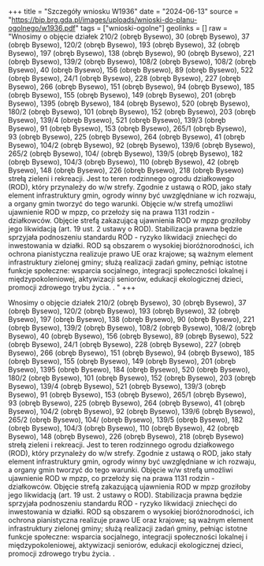 +++
title = "Szczegóły wniosku W1936"
date = "2024-06-13"
source = "https://bip.brg.gda.pl/images/uploads/wnioski-do-planu-ogolnego/w1936.pdf"
tags = ["wnioski-ogolne"]
geolinks = []
raw = "Wnosimy o objęcie działek 210/2 (obręb Bysewo), 30 (obręb Bysewo), 37 (obręb Bysewo), 120/2 (obręb Bysewo), 193 (obręb Bysewo), 32 (obręb Bysewo), 197 (obręb Bysewo), 138 (obręb Bysewo), 90 (obręb Bysewo), 221 (obręb Bysewo), 139/2 (obręb Bysewo), 108/2 (obręb Bysewo), 108/2 (obręb Bysewo), 40 (obręb Bysewo), 156 (obręb Bysewo), 89 (obręb Bysewo), 522 (obręb Bysewo), 24/1 (obręb Bysewo), 228 (obręb Bysewo), 227 (obręb Bysewo), 266 (obręb Bysewo), 151 (obręb Bysewo), 94 (obręb Bysewo), 185 (obręb Bysewo), 155 (obręb Bysewo), 149 (obręb Bysewo), 201 (obręb Bysewo), 1395 (obręb Bysewo), 184 (obręb Bysewo), 520 (obręb Bysewo), 180/2 (obręb Bysewo), 101 (obręb Bysewo), 152 (obręb Bysewo), 203 (obręb Bysewo), 139/4 (obręb Bysewo), 521 (obręb Bysewo), 139/3 (obręb Bysewo), 91 (obręb Bysewo), 153 (obręb Bysewo), 265/1 (obręb Bysewo), 93 (obręb Bysewo), 225 (obręb Bysewo), 264 (obręb Bysewo), 41 (obręb Bysewo), 104/2 (obręb Bysewo), 92 (obręb Bysewo), 139/6 (obręb Bysewo), 265/2 (obręb Bysewo), 104/ (obręb Bysewo), 139/5 (obręb Bysewo), 182 (obręb Bysewo), 104/3 (obręb Bysewo), 110 (obręb Bysewo), 42 (obręb Bysewo), 148 (obręb Bysewo), 226 (obręb Bysewo), 218 (obręb Bysewo) strełą zieleni i rekreacji. Jest to teren rodzinnego ogrodu działkowego (ROD), który przynależy do w/w strefy. Zgodnie z ustawą o ROD, jako stały element infrastruktury gmin, ogrody winny być uwzględniane w ich rozwaju, a organy gmin tworzyć do tego warunki. Objęcie w/w strefą umożliwi ujawnienie ROD w mpzp, co przełoży się na prawa 1131 rodzin - działkowców. Objęcie strefą zakazującą ujawnienia ROD w mpzp groziłoby jego likwidacją (art. 19 ust. 2 ustawy o ROD). Stabilizacja prawna będzie sprzyjała podnoszeniu standardu RÓD - ryzyko likwidacji zniechęci do inwestowania w działki. ROD są obszarem o wysokiej bioróżnorodności, ich ochrona pianistyczna realizuje prawo UE oraz krajowe; są ważnym element infrastruktury zielonej gminy; służą realizacji zadań gminy, pełniąc istotne funkcje społeczne: wsparcia socjalnego, integracji społeczności lokalnej i międzypokoleniowej, aktywizacji seniorów, edukacji ekologicznej dzieci, promocji zdrowego trybu życia. . "
+++

Wnosimy o objęcie działek 210/2 (obręb Bysewo), 30 (obręb Bysewo), 37 (obręb Bysewo), 120/2
(obręb Bysewo), 193 (obręb Bysewo), 32 (obręb Bysewo), 197 (obręb Bysewo), 138 (obręb Bysewo), 90 (obręb
Bysewo), 221 (obręb Bysewo), 139/2 (obręb Bysewo), 108/2 (obręb Bysewo), 108/2 (obręb Bysewo), 40 (obręb
Bysewo), 156 (obręb Bysewo), 89 (obręb Bysewo), 522 (obręb Bysewo), 24/1 (obręb Bysewo), 228 (obręb
Bysewo), 227 (obręb Bysewo), 266 (obręb Bysewo), 151 (obręb Bysewo), 94 (obręb Bysewo), 185 (obręb
Bysewo), 155 (obręb Bysewo), 149 (obręb Bysewo), 201 (obręb Bysewo), 1395 (obręb Bysewo), 184 (obręb
Bysewo), 520 (obręb Bysewo), 180/2 (obręb Bysewo), 101 (obręb Bysewo), 152 (obręb Bysewo), 203 (obręb
Bysewo), 139/4 (obręb Bysewo), 521 (obręb Bysewo), 139/3 (obręb Bysewo), 91 (obręb Bysewo), 153 (obręb
Bysewo), 265/1 (obręb Bysewo), 93 (obręb Bysewo), 225 (obręb Bysewo), 264 (obręb Bysewo), 41 (obręb
Bysewo), 104/2 (obręb Bysewo), 92 (obręb Bysewo), 139/6 (obręb Bysewo), 265/2 (obręb Bysewo), 104/ (obręb
Bysewo), 139/5 (obręb Bysewo), 182 (obręb Bysewo), 104/3 (obręb Bysewo), 110 (obręb Bysewo), 42 (obręb
Bysewo), 148 (obręb Bysewo), 226 (obręb Bysewo), 218 (obręb Bysewo) strełą zieleni i rekreacji. Jest to teren
rodzinnego ogrodu działkowego (ROD), który przynależy do w/w strefy. Zgodnie z ustawą o ROD, jako stały
element infrastruktury gmin, ogrody winny być uwzględniane w ich rozwaju, a organy gmin tworzyć do tego
warunki. Objęcie w/w strefą umożliwi ujawnienie ROD w mpzp, co przełoży się na prawa 1131 rodzin -
działkowców. Objęcie strefą zakazującą ujawnienia ROD w mpzp groziłoby jego likwidacją (art. 19 ust. 2 ustawy o
ROD). Stabilizacja prawna będzie sprzyjała podnoszeniu standardu RÓD - ryzyko likwidacji zniechęci do
inwestowania w działki. ROD są obszarem o wysokiej bioróżnorodności, ich ochrona pianistyczna realizuje prawo
UE oraz krajowe; są ważnym element infrastruktury zielonej gminy; służą realizacji zadań gminy, pełniąc istotne
funkcje społeczne: wsparcia socjalnego, integracji społeczności lokalnej i międzypokoleniowej, aktywizacji
seniorów, edukacji ekologicznej dzieci, promocji zdrowego trybu życia. .



